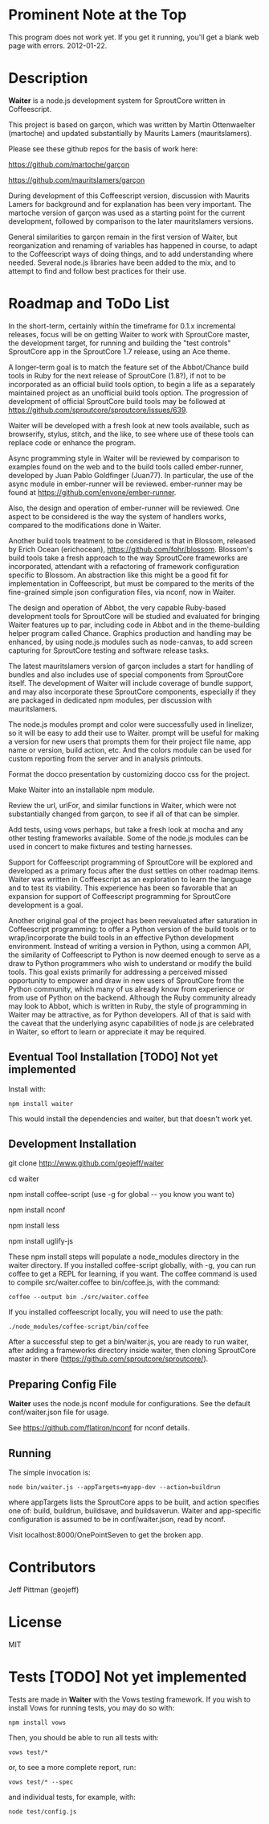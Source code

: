 Prominent Note at the Top
=========================

This program does not work yet. If you get it running, you'll get a blank
web page with errors. 2012-01-22.

Description
===========

**Waiter** is a node.js development system for SproutCore written in Coffeescript.

This project is based on garçon, which was written by Martin Ottenwaelter 
(martoche) and updated substantially by Maurits Lamers (mauritslamers). 

Please see these github repos for the basis of work here:
  
  https://github.com/martoche/garçon

  https://github.com/mauritslamers/garçon

During development of this Coffeescript version, discussion with Maurits
Lamers for background and for explanation has been very important. The
martoche version of garçon was used as a starting point for the current
development, followed by comparison to the later mauritslamers versions.

General similarities to garçon remain in the first version of Waiter, but 
reorganization and renaming of variables has happened in course, to adapt 
to the Coffeescript ways of doing things, and to add understanding where
needed. Several node.js libraries have been added to the mix, and to 
attempt to find and follow best practices for their use.

Roadmap and ToDo List
=====================

In the short-term, certainly within the timeframe for 0.1.x incremental 
releases, focus will be on getting Waiter to work with SproutCore master, 
the development target, for running and building the "test controls"
SproutCore app in the SproutCore 1.7 release, using an Ace theme. 

A longer-term goal is to match the feature set of the Abbot/Chance build 
tools in Ruby for the next release of SproutCore (1.8?), if not to be 
incorporated as an official build tools option, to begin a life as a 
separately maintained project as an unofficial build tools option. The 
progression of development of official SproutCore build tools may be 
followed at https://github.com/sproutcore/sproutcore/issues/639.

Waiter will be developed with a fresh look at new tools available, such 
as browserify, stylus, stitch, and the like, to see where use of these 
tools can replace code or enhance the program.

Async programming style in Waiter will be reviewed by comparison to
examples found on the web and to the build tools called ember-runner, 
developed by Juan Pablo Goldfinger (Juan77). In particular, the use of 
the async module in ember-runner will be reviewed. ember-runner may be
found at https://github.com/envone/ember-runner.

Also, the design and operation of ember-runner will be reviewed. One aspect
to be considered is the way the system of handlers works, compared to the
modifications done in Waiter.

Another build tools treatment to be considered is that in Blossom, released 
by Erich Ocean (erichocean), https://github.com/fohr/blossom.  Blossom's 
build tools take a fresh approach to the way SproutCore frameworks are 
incorporated, attendant with a refactoring of framework configuration 
specific to Blossom. An abstraction like this might be a good fit for 
implementation in Coffeescript, but must be compared to the merits of the 
fine-grained simple json configuration files, via nconf, now in Waiter.

The design and operation of Abbot, the very capable Ruby-based development
tools for SproutCore will be studied and evaluated for bringing Waiter
features up to par, including code in Abbot and in the theme-building
helper program called Chance. Graphics production and handling may be
enhanced, by using node.js modules such as node-canvas, to add screen
capturing for SproutCore testing and software release tasks.

The latest mauritslamers version of garçon includes a start for handling
of bundles and also includes use of special components from SproutCore 
itself. The development of Waiter will include coverage of bundle support,
and may also incorporate these SproutCore components, especially if they
are packaged in dedicated npm modules, per discussion with mauritslamers.

The node.js modules prompt and color were successfully used in linelizer,
so it will be easy to add their use to Waiter. prompt will be useful for
making a version for new users that prompts them for their project file
name, app name or version, build action, etc. And the colors module can
be used for custom reporting from the server and in analysis printouts.

Format the docco presentation by customizing docco css for the project.

Make Waiter into an installable npm module.

Review the url, urlFor, and similar functions in Waiter, which were not
substantially changed from garçon, to see if all of that can be simpler.

Add tests, using vows perhaps, but take a fresh look at mocha and any other
testing frameworks available. Some of the node.js modules can be used in
concert to make fixtures and testing harnesses.

Support for Coffeescript programming of SproutCore will be explored and
developed as a primary focus after the dust settles on other roadmap items.
Waiter was written in Coffeescript as an exploration to learn the language
and to test its viability. This experience has been so favorable that an 
expansion for support of Coffeescript programming for SproutCore development
is a goal.

Another original goal of the project has been reevaluated after saturation in
Coffeescript programming: to offer a Python version of the build tools or to 
wrap/incorporate the build tools in an effective Python development environment. 
Instead of writing a version in Python, using a common API, the similarity of
Coffeescript to Python is now deemed enough to serve as a draw to Python
programmers who wish to understand or modify the build tools. This goal exists 
primarily for addressing a perceived missed opportunity to empower and draw in
new users of SproutCore from the Python community, which many of us already 
know from experience or from use of Python on the backend. Although the Ruby
community already may look to Abbot, which is written in Ruby, the style of
programming in Waiter may be attractive, as for Python developers. All of
that is said with the caveat that the underlying async capabilities of node.js
are celebrated in Waiter, so effort to learn or appreciate it may be required.

Eventual Tool Installation [TODO] Not yet implemented
-----------------------------------------------------

Install with:

    npm install waiter

This would install the dependencies and waiter, but that doesn't work yet.

Development Installation
------------------------

git clone http://www.github.com/geojeff/waiter

cd waiter

npm install coffee-script (use -g for global -- you know you want to)

npm install nconf

npm install less

npm install uglify-js

These npm install steps will populate a node_modules directory in the waiter
directory. If you installed coffee-script globally, with -g, you can run
coffee to get a REPL for learning, if you want. The coffee command is used
to compile src/waiter.coffee to bin/coffee.js, with the command:

    coffee --output bin ./src/waiter.coffee

If you installed coffeescript locally, you will need to use the path:

    ./node_modules/coffee-script/bin/coffee

After a successful step to get a bin/waiter.js, you are ready to run waiter,
after adding a frameworks directory inside waiter, then cloning SproutCore
master in there (https://github.com/sproutcore/sproutcore/).

Preparing Config File
---------------------

**Waiter** uses the node.js nconf module for configurations. See the default
conf/waiter.json file for usage.

See https://github.com/flatiron/nconf for nconf details.

Running
-------

The simple invocation is:

    node bin/waiter.js --appTargets=myapp-dev --action=buildrun

where appTargets lists the SproutCore apps to be built, and action specifies
one of: build, buildrun, buildsave, and buildsaverun. Waiter and app-specific
configuration is assumed to be in conf/waiter.json, read by nconf.

Visit localhost:8000/OnePointSeven to get the broken app.

Contributors
============

Jeff Pittman (geojeff)

License
=======

MIT

Tests [TODO] Not yet implemented
================================

Tests are made in **Waiter** with the Vows testing framework. If you wish to 
install Vows for running tests, you may do so with:

	npm install vows

Then, you should be able to run all tests with:

    vows test/*

or, to see a more complete report, run:

    vows test/* --spec

and individual tests, for example, with:

    node test/config.js

